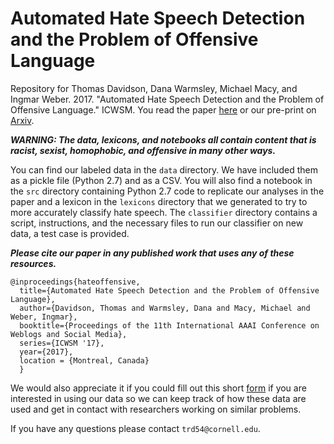 # Automated Hate Speech Detection and the Problem of Offensive Language
Repository for Thomas Davidson, Dana Warmsley, Michael Macy, and Ingmar Weber. 2017. "Automated Hate Speech Detection and the Problem of Offensive Language." ICWSM. You read the paper [here](https://aaai.org/ocs/index.php/ICWSM/ICWSM17/paper/view/15665) or our pre-print on [Arxiv](https://arxiv.org/abs/1703.04009).

***WARNING: The data, lexicons, and notebooks all contain content that is racist, sexist, homophobic, and offensive in many other ways.***

You can find our labeled data in the `data` directory. We have included them as a pickle file (Python 2.7) and as a CSV. You will also find a notebook in the `src` directory containing Python 2.7 code to replicate our analyses in the paper and a lexicon in the `lexicons` directory that we generated to try to more accurately classify hate speech. The `classifier` directory contains a script, instructions, and the necessary files to run our classifier on new data, a test case is provided.

***Please cite our paper in any published work that uses any of these resources.*** 
~~~
@inproceedings{hateoffensive, 
  title={Automated Hate Speech Detection and the Problem of Offensive Language}, 
  author={Davidson, Thomas and Warmsley, Dana and Macy, Michael and Weber, Ingmar}, 
  booktitle={Proceedings of the 11th International AAAI Conference on Weblogs and Social Media}, 
  series={ICWSM '17}, 
  year={2017}, 
  location = {Montreal, Canada} 
  }
~~~

We would also appreciate it if you could fill out this short [form](https://docs.google.com/forms/d/e/1FAIpQLSdrPNlfVBlqxun2tivzAtsZaOoPC5YYMocn-xscCgeRakLXHg/viewform?usp=pp_url&entry.1506871634&entry.147453066&entry.1390333885&entry.516829772) if you are interested in using our data so we can keep track of how these data are used and get in contact with researchers working on similar problems.

If you have any questions please contact `trd54@cornell.edu`.
